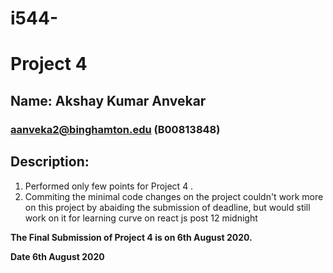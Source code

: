 # i544-

# Project 4
## Name: Akshay Kumar Anvekar
### aanveka2@binghamton.edu (B00813848)


## Description:

1. Performed only few points for Project 4 .
2. Commiting the minimal code changes on the project couldn't work more on this project by abaiding the submission of deadline, but would still work on it for learning curve on react js post 12 midnight




**The Final Submission of Project 4 is on 6th August 2020.**



**Date 6th August 2020**
